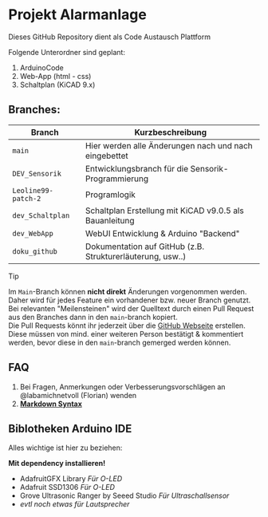 # Projekt Alarmanlage

Dieses GitHub Repository dient als Code Austausch Plattform

Folgende Unterordner sind geplant:
1. ArduinoCode
2. Web-App (html - css)
3. Schaltplan (KiCAD 9.x)


## Branches:

| Branch                | Kurzbeschreibung                                              |
| ---                   | ---                                                           |
| `main`                | Hier werden alle Änderungen nach und nach eingebettet         |
| `DEV_Sensorik`        | Entwicklungsbranch für die Sensorik-Programmierung            |
| `Leoline99-patch-2`   | Programlogik                                                  |
| `dev_Schaltplan`      | Schaltplan Erstellung mit KiCAD v9.0.5 als Bauanleitung       |
| `dev_WebApp`          | WebUI Entwicklung & Arduino "Backend"                         |
| `doku_github`         | Dokumentation auf GitHub (z.B. Strukturerläuterung, usw..)    |

> [!TIP]
> Im `Main`-Branch können **nicht direkt** Änderungen vorgenommen werden.  
> Daher wird für jedes Feature ein vorhandener bzw. neuer Branch genutzt.  
> Bei relevanten "Meilensteinen" wird der Quelltext durch einen Pull Request aus den Branches dann in den `main`-branch kopiert.  
> Die Pull Requests könnt ihr jederzeit über die [GitHub Webseite](https://github.com/labamichnetvoll/HM_MechInt_Alarmanlage/) erstellen.
> Diese müssen von mind. einer weiteren Person bestätigt & kommentiert werden, bevor diese in den `main`-branch gemerged werden können.

## FAQ
1. Bei Fragen, Anmerkungen oder Verbesserungsvorschlägen an @labamichnetvoll (Florian) wenden
2. **[Markdown Syntax](https://docs.github.com/de/get-started/writing-on-github/getting-started-with-writing-and-formatting-on-github/basic-writing-and-formatting-syntax)**

## Biblotheken Arduino IDE
Alles wichtige ist hier zu beziehen:

**Mit dependency installieren!**
- AdafruitGFX Library                               *Für O-LED*
- Adafruit SSD1306                                  *Für O-LED*
- Grove Ultrasonic Ranger by Seeed Studio           *Für Ultraschallsensor*
- *evtl noch etwas für Lautsprecher*

